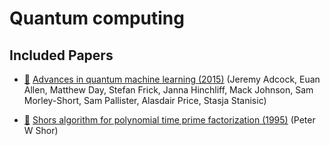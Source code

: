 # Quantum computing

## Included Papers

* [:scroll:](advance_in_quantum_machine_learning.pdf) [Advances in quantum machine learning (2015)](https://arxiv.org/abs/1514.02900) (Jeremy Adcock, Euan Allen, Matthew Day, Stefan Frick, Janna Hinchliff, Mack Johnson, Sam Morley-Short, Sam Pallister, Alasdair Price, Stasja Stanisic)

* [:scroll:](shors_algorithm.pdf) [Shors algorithm for polynomial time prime factorization (1995)](https://arxiv.org/pdf/quant-ph/9508027.pdf) (Peter W Shor)
